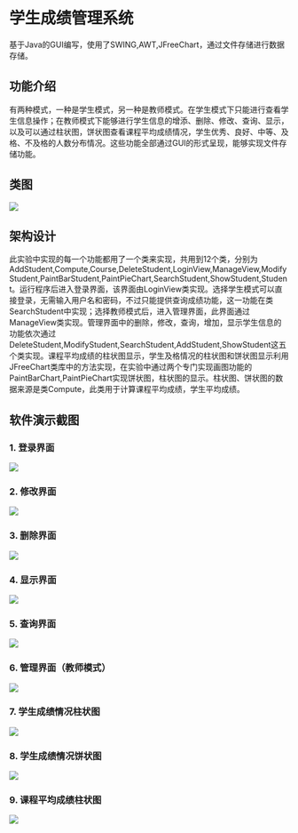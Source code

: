 # 学生成绩管理系统

​		基于Java的GUI编写，使用了SWING,AWT,JFreeChart，通过文件存储进行数据存储。

## 功能介绍

​		有两种模式，一种是学生模式，另一种是教师模式。在学生模式下只能进行查看学生信息操作；在教师模式下能够进行学生信息的增添、删除、修改、查询、显示，以及可以通过柱状图，饼状图查看课程平均成绩情况，学生优秀、良好、中等、及格、不及格的人数分布情况。这些功能全部通过GUI的形式呈现，能够实现文件存储功能。

## 类图

![](https://github.com/DIY-Z/Student-Information-Management-System/blob/master/Readme中的图片/类图.png)

## 架构设计

​		此实验中实现的每一个功能都用了一个类来实现，共用到12个类，分别为AddStudent,Compute,Course,DeleteStudent,LoginView,ManageView,ModifyStudent,PaintBarStudent,PaintPieChart,SearchStudent,ShowStudent,Student。运行程序后进入登录界面，该界面由LoginView类实现。选择学生模式可以直接登录，无需输入用户名和密码，不过只能提供查询成绩功能，这一功能在类SearchStudent中实现；选择教师模式后，进入管理界面，此界面通过ManageView类实现。管理界面中的删除，修改，查询，增加，显示学生信息的功能依次通过DeleteStudent,ModifyStudent,SearchStudent,AddStudent,ShowStudent这五个类实现。课程平均成绩的柱状图显示，学生及格情况的柱状图和饼状图显示利用JFreeChart类库中的方法实现，在实验中通过两个专门实现画图功能的PaintBarChart,PaintPieChart实现饼状图，柱状图的显示。柱状图、饼状图的数据来源是类Compute，此类用于计算课程平均成绩，学生平均成绩。

##  软件演示截图

### 1.  登录界面

![](https://github.com/DIY-Z/Student-Information-Management-System/blob/master/Readme中的图片/登录界面.png)

### 2.  修改界面

![](https://github.com/DIY-Z/Student-Information-Management-System/blob/master/Readme中的图片/修改界面.png)

### 3.  删除界面

![](https://github.com/DIY-Z/Student-Information-Management-System/blob/master/Readme中的图片/删除界面.png)

### 4. 显示界面

![](https://github.com/DIY-Z/Student-Information-Management-System/blob/master/Readme中的图片/显示界面.png)

### 5. 查询界面

![](https://github.com/DIY-Z/Student-Information-Management-System/blob/master/Readme中的图片/查询界面.png)

### 6. 管理界面（教师模式）

![](https://github.com/DIY-Z/Student-Information-Management-System/blob/master/Readme中的图片/管理界面（教师模式）.png)

### 7. 学生成绩情况柱状图

![](https://github.com/DIY-Z/Student-Information-Management-System/blob/master/Readme中的图片/学生成绩情况柱状图.png)

### 8. 学生成绩情况饼状图

![](https://github.com/DIY-Z/Student-Information-Management-System/blob/master/Readme中的图片/学生成绩情况饼状图.png)

### 9. 课程平均成绩柱状图

![](https://github.com/DIY-Z/Student-Information-Management-System/blob/master/Readme中的图片/课程平均成绩柱状图.png)



